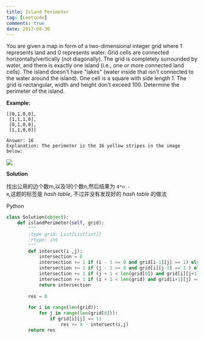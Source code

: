 ```yaml
---
title: Island Perimeter
tag: [Leetcode]
comments: true
date: 2017-08-30
---
```






You are given a map in form of a two-dimensional integer grid where 1 represents land and 0 represents water. Grid cells are connected horizontally/vertically (not diagonally). The grid is completely surrounded by water, and there is exactly one island (i.e., one or more connected land cells). The island doesn't have "lakes" (water inside that isn't connected to the water around the island). One cell is a square with side length 1. The grid is rectangular, width and height don't exceed 100. Determine the perimeter of the island.

**Example:**

```
[[0,1,0,0],
 [1,1,1,0],
 [0,1,0,0],
 [1,1,0,0]]

Answer: 16
Explanation: The perimeter is the 16 yellow stripes in the image below:
```

![](http://ww1.sinaimg.cn/large/006wYWbGly1fj20brsni7j306505xwe9.jpg)

**Solution**

找出公用的边个数m,以及1的个数n,然后结果为 <code>4*n - m</code>,这题的标签是 *hash table*, 不过并没有发现好的 *hash table* 的做法 

Python

```python
class Solution(object):
    def islandPerimeter(self, grid):
        """
        :type grid: List[List[int]]
        :rtype: int
        """
        def intersect(i ,j):
            intersection = 0
            intersection += 1 if (i - 1 >= 0 and grid[i-1][j] == 1) else 0  # top
            intersection += 1 if (j - 1 >= 0 and grid[i][j-1] == 1 ) else 0 # left
            intersection += 1 if (j + 1 < len(grid[0]) and grid[i][j+1] == 1) else 0 # right
            intersection += 1 if (i + 1 < len(grid) and grid[i+1][j] == 1) else 0 # bottom
            return intersection
        
        res = 0
        
        for i in range(len(grid)):
            for j in range(len(grid[0])):
                if grid[i][j] == 1:
                    res += 4 - intersect(i,j)
        return res
```